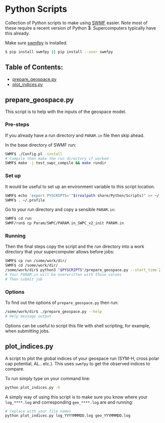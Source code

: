 Python Scripts
==============

Collection of Python scripts to make using [SWMF](https://github.com/SWMFsoftware/SWMF) easier. Note most of these require a recent version of Python __3__. Supercomputers typically have this already.

Make sure [swmfpy](https://github.com/SWMFsoftware/swmfpy) is installed.

```bash
$ pip install swmfpy || pip install --user swmfpy
```

Table of Contents:
------------------

- [prepare_geospace.py](#prepare_geospacepy)
- [plot_indices.py](#plot_indices)

prepare_geospace.py
-------------------

This script is to help with the inputs of the geospace model.

### Pre-steps

If you already have a run directory and `PARAM.in` file then skip ahead.

In the base directory of SWMF run:

```bash
SWMF$ ./Config.pl -install
# Compile then make the run directory if worked
SWMF$ make -j test_swpc_compile && make rundir
```

### Set up

It would be useful to set up an environment variable to this script location.
```bash
SWMF$ echo 'export PYSCRIPTS='"$(realpath share/Python/Scripts)" >> ~/.profile
SWMF$ . ~/.profile
```

Go to your run directory and copy a sensible `PARAM.in`:

```bash
SWMF$ cd run
SWMF/run$ cp Param/SWPC/PARAM.in_SWPC_v2_init PARAM.in
```

### Running

Then the final steps copy the script and the run directory into a work directory that your supercomputer allows before jobs:

```bash
SWMF$ cp run /some/work/dir/
SWMF$ cd /some/work/dir/
/some/work/dir$ python3 "$PYSCRIPTS"/prepare_geospace.py --start_time 2014 2 3 4 5 6 --end_time 2014 3 4 5 6 7
# Your PARAM.in will be overwritten with those values
# Then submit job
```

### Options

To find out the options of `prepare_geospace.py` then run:

```bash
/some/work/dir$ ./prepare_geospace.py --help
# Help message output
```

Options can be useful to script this file with shell scripting, for example, when submitting jobs.

plot_indices.py
---------------

A script to plot the global indices of your geospace run (SYM-H, cross polar cap
potential, AL.. etc.). This uses `swmfpy` to get the observed indices to
compare.

To run simply type on your command line:

```bash
python plot_indices.py -h
```

A simply way of using this script is to make sure you know where your
`log_****.log` and corresponding `geo_****.log` are and running:

```bash
# replace with your file names
python plot_indices.py log_YYYYMMMDD.log geo_YYYMMMDD.log
```
